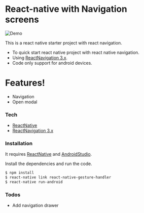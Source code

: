 # React-native with Navigation screens

![Demo](demo/demo.gif)

This is a react native starter project with react navigation.
  - To quick start react native project with react native navigation.
  - Using [ReactNavigation 3.x].
  - Code only support for android devices.

# Features!

  - Navigation
  - Open modal

### Tech


* [ReactNative] 
* [ReactNavigation 3.x] 

### Installation

It requires [ReactNative] and [AndroidStudio].

Install the dependencies and run the code.

```sh
$ npm install
$ react-native link react-native-gesture-handler
$ react-native run-android
```

### Todos
 - Add navigation drawer


   [ReactNative]: <https://facebook.github.io/react-native/>
   [ReactNavigation 3.x]: <https://reactnavigation.org/docs/en/getting-started.html>
   [AndroidStudio]: <https://developer.android.com/studio/index.html>